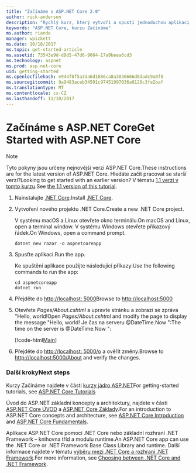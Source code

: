 ```yaml
---
title: "Začínáme s ASP.NET Core 2.0"
author: rick-anderson
description: "Rychlý kurz, který vytvoří a spustí jednoduchou aplikaci Hello World pomocí ASP.NET Core."
keywords: "ASP.NET Core, kurzu Začínáme"
ms.author: riande
manager: wpickett
ms.date: 10/18/2017
ms.topic: get-started-article
ms.assetid: 73543e9d-d9d5-47d6-9664-17a9beea6cd3
ms.technology: aspnet
ms.prod: asp.net-core
uid: getting-started
ms.openlocfilehash: e944f0f5a3da6d1686ca8a3036666d8dadc9a0f8
ms.sourcegitcommit: 9a9483aceb34591c97451997036a9120c3fe2baf
ms.translationtype: MT
ms.contentlocale: cs-CZ
ms.lasthandoff: 11/10/2017
---
```

# <a name="get-started-with-aspnet-core"></a><span data-ttu-id="8e88a-104">Začínáme s ASP.NET Core</span><span class="sxs-lookup"><span data-stu-id="8e88a-104">Get Started with ASP.NET Core</span></span>

> [!NOTE]
> <span data-ttu-id="8e88a-105">Tyto pokyny jsou určeny nejnovější verzi ASP.NET Core.</span><span class="sxs-lookup"><span data-stu-id="8e88a-105">These instructions are for the latest version of ASP.NET Core.</span></span> <span data-ttu-id="8e88a-106">Hledáte začít pracovat se starší verzí?</span><span class="sxs-lookup"><span data-stu-id="8e88a-106">Looking to get started with an earlier version?</span></span> <span data-ttu-id="8e88a-107">V tématu [1.1 verzi v tomto kurzu](xref:getting-started-1.1).</span><span class="sxs-lookup"><span data-stu-id="8e88a-107">See [the 1.1 version of this tutorial](xref:getting-started-1.1).</span></span>

1. <span data-ttu-id="8e88a-108">Nainstalujte [.NET Core](https://www.microsoft.com/net/core/).</span><span class="sxs-lookup"><span data-stu-id="8e88a-108">Install [.NET Core](https://www.microsoft.com/net/core/).</span></span>

2. <span data-ttu-id="8e88a-109">Vytvoření nového projektu .NET Core.</span><span class="sxs-lookup"><span data-stu-id="8e88a-109">Create a new .NET Core project.</span></span>

   <span data-ttu-id="8e88a-110">V systému macOS a Linux otevřete okno terminálu.</span><span class="sxs-lookup"><span data-stu-id="8e88a-110">On macOS and Linux, open a terminal window.</span></span> <span data-ttu-id="8e88a-111">V systému Windows otevřete příkazový řádek.</span><span class="sxs-lookup"><span data-stu-id="8e88a-111">On Windows, open a command prompt.</span></span>

    ```terminal
    dotnet new razor -o aspnetcoreapp
    ```
    
4. <span data-ttu-id="8e88a-112">Spusťte aplikaci.</span><span class="sxs-lookup"><span data-stu-id="8e88a-112">Run the app.</span></span>

    <span data-ttu-id="8e88a-113">Ke spuštění aplikace použijte následující příkazy:</span><span class="sxs-lookup"><span data-stu-id="8e88a-113">Use the following commands to run the app:</span></span>

    ```terminal
    cd aspnetcoreapp
    dotnet run
    ```

5. <span data-ttu-id="8e88a-114">Přejděte do [http://localhost: 5000](http://localhost:5000)</span><span class="sxs-lookup"><span data-stu-id="8e88a-114">Browse to [http://localhost:5000](http://localhost:5000)</span></span>

6. <span data-ttu-id="8e88a-115">Otevřete *Pages/About.cshtml* a upravte stránku a zobrazí se zpráva "Hello, world!</span><span class="sxs-lookup"><span data-stu-id="8e88a-115">Open *Pages/About.cshtml* and modify the page to display the message "Hello, world!</span></span> <span data-ttu-id="8e88a-116">Je čas na serveru @DateTime.Now ":</span><span class="sxs-lookup"><span data-stu-id="8e88a-116">The time on the server is @DateTime.Now ":</span></span>

    [!code-html[Main](getting-started/sample/getting-started/about.cshtml?highlight=9&range=1-9)]

7. <span data-ttu-id="8e88a-117">Přejděte do [http://localhost: 5000/o](http://localhost:5000/About) a ověřit změny.</span><span class="sxs-lookup"><span data-stu-id="8e88a-117">Browse to [http://localhost:5000/About](http://localhost:5000/About) and verify the changes.</span></span>

### <a name="next-steps"></a><span data-ttu-id="8e88a-118">Další kroky</span><span class="sxs-lookup"><span data-stu-id="8e88a-118">Next steps</span></span>

<span data-ttu-id="8e88a-119">Kurzy Začínáme najdete v části [kurzy jádro ASP.NET](tutorials/index.md)</span><span class="sxs-lookup"><span data-stu-id="8e88a-119">For getting-started tutorials, see [ASP.NET Core Tutorials](tutorials/index.md)</span></span>

<span data-ttu-id="8e88a-120">Úvod do ASP.NET základní koncepty a architektury, najdete v části [ASP.NET Core ÚVOD](index.md) a [ASP.NET Core Základy](fundamentals/index.md).</span><span class="sxs-lookup"><span data-stu-id="8e88a-120">For an introduction to ASP.NET Core concepts and architecture, see [ASP.NET Core Introduction](index.md) and [ASP.NET Core Fundamentals](fundamentals/index.md).</span></span>

<span data-ttu-id="8e88a-121">Aplikace ASP.NET Core pomocí .NET Core nebo základní rozhraní .NET Framework – knihovna tříd a modulu runtime.</span><span class="sxs-lookup"><span data-stu-id="8e88a-121">An ASP.NET Core app can use the .NET Core or .NET Framework Base Class Library and runtime.</span></span> <span data-ttu-id="8e88a-122">Další informace najdete v tématu [výběru mezi .NET Core a rozhraní .NET Framework](https://docs.microsoft.com/dotnet/articles/standard/choosing-core-framework-server).</span><span class="sxs-lookup"><span data-stu-id="8e88a-122">For more information, see [Choosing between .NET Core and .NET Framework](https://docs.microsoft.com/dotnet/articles/standard/choosing-core-framework-server).</span></span>
